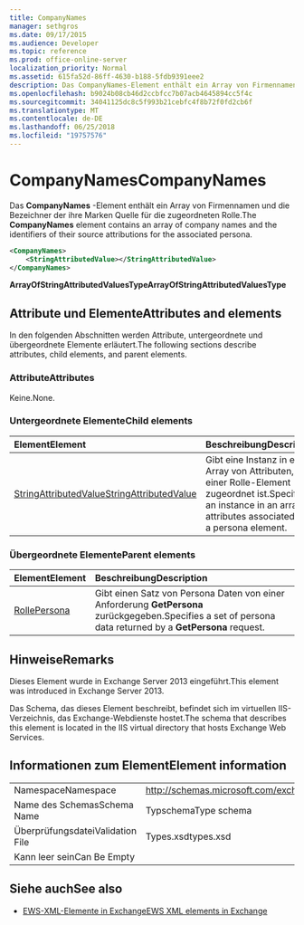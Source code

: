 ```yaml
---
title: CompanyNames
manager: sethgros
ms.date: 09/17/2015
ms.audience: Developer
ms.topic: reference
ms.prod: office-online-server
localization_priority: Normal
ms.assetid: 615fa52d-86ff-4630-b188-5fdb9391eee2
description: Das CompanyNames-Element enthält ein Array von Firmennamen und die Bezeichner der ihre Marken Quelle für die zugeordneten Rolle.
ms.openlocfilehash: b9024b08cb46d2ccbfcc7b07acb4645894cc5f4c
ms.sourcegitcommit: 34041125dc8c5f993b21cebfc4f8b72f0fd2cb6f
ms.translationtype: MT
ms.contentlocale: de-DE
ms.lasthandoff: 06/25/2018
ms.locfileid: "19757576"
---
```

# <a name="companynames"></a><span data-ttu-id="f4608-103">CompanyNames</span><span class="sxs-lookup"><span data-stu-id="f4608-103">CompanyNames</span></span>

<span data-ttu-id="f4608-104">Das **CompanyNames** -Element enthält ein Array von Firmennamen und die Bezeichner der ihre Marken Quelle für die zugeordneten Rolle.</span><span class="sxs-lookup"><span data-stu-id="f4608-104">The **CompanyNames** element contains an array of company names and the identifiers of their source attributions for the associated persona.</span></span> 
  
```XML
<CompanyNames>
    <StringAttributedValue></StringAttributedValue>
</CompanyNames>
```

 <span data-ttu-id="f4608-105">**ArrayOfStringAttributedValuesType**</span><span class="sxs-lookup"><span data-stu-id="f4608-105">**ArrayOfStringAttributedValuesType**</span></span>
## <a name="attributes-and-elements"></a><span data-ttu-id="f4608-106">Attribute und Elemente</span><span class="sxs-lookup"><span data-stu-id="f4608-106">Attributes and elements</span></span>

<span data-ttu-id="f4608-107">In den folgenden Abschnitten werden Attribute, untergeordnete und übergeordnete Elemente erläutert.</span><span class="sxs-lookup"><span data-stu-id="f4608-107">The following sections describe attributes, child elements, and parent elements.</span></span>
  
### <a name="attributes"></a><span data-ttu-id="f4608-108">Attribute</span><span class="sxs-lookup"><span data-stu-id="f4608-108">Attributes</span></span>

<span data-ttu-id="f4608-109">Keine.</span><span class="sxs-lookup"><span data-stu-id="f4608-109">None.</span></span>
  
### <a name="child-elements"></a><span data-ttu-id="f4608-110">Untergeordnete Elemente</span><span class="sxs-lookup"><span data-stu-id="f4608-110">Child elements</span></span>

|<span data-ttu-id="f4608-111">**Element**</span><span class="sxs-lookup"><span data-stu-id="f4608-111">**Element**</span></span>|<span data-ttu-id="f4608-112">**Beschreibung**</span><span class="sxs-lookup"><span data-stu-id="f4608-112">**Description**</span></span>|
|:-----|:-----|
|[<span data-ttu-id="f4608-113">StringAttributedValue</span><span class="sxs-lookup"><span data-stu-id="f4608-113">StringAttributedValue</span></span>](stringattributedvalue.md) <br/> |<span data-ttu-id="f4608-114">Gibt eine Instanz in ein Array von Attributen, die einer Rolle-Element zugeordnet ist.</span><span class="sxs-lookup"><span data-stu-id="f4608-114">Specifies an instance in an array of attributes associated with a persona element.</span></span>  <br/> |
   
### <a name="parent-elements"></a><span data-ttu-id="f4608-115">Übergeordnete Elemente</span><span class="sxs-lookup"><span data-stu-id="f4608-115">Parent elements</span></span>

|<span data-ttu-id="f4608-116">**Element**</span><span class="sxs-lookup"><span data-stu-id="f4608-116">**Element**</span></span>|<span data-ttu-id="f4608-117">**Beschreibung**</span><span class="sxs-lookup"><span data-stu-id="f4608-117">**Description**</span></span>|
|:-----|:-----|
|[<span data-ttu-id="f4608-118">Rolle</span><span class="sxs-lookup"><span data-stu-id="f4608-118">Persona</span></span>](persona.md) <br/> |<span data-ttu-id="f4608-119">Gibt einen Satz von Persona Daten von einer Anforderung **GetPersona** zurückgegeben.</span><span class="sxs-lookup"><span data-stu-id="f4608-119">Specifies a set of persona data returned by a **GetPersona** request.</span></span>  <br/> |
   
## <a name="remarks"></a><span data-ttu-id="f4608-120">Hinweise</span><span class="sxs-lookup"><span data-stu-id="f4608-120">Remarks</span></span>

<span data-ttu-id="f4608-121">Dieses Element wurde in Exchange Server 2013 eingeführt.</span><span class="sxs-lookup"><span data-stu-id="f4608-121">This element was introduced in Exchange Server 2013.</span></span>
  
<span data-ttu-id="f4608-122">Das Schema, das dieses Element beschreibt, befindet sich im virtuellen IIS-Verzeichnis, das Exchange-Webdienste hostet.</span><span class="sxs-lookup"><span data-stu-id="f4608-122">The schema that describes this element is located in the IIS virtual directory that hosts Exchange Web Services.</span></span>
  
## <a name="element-information"></a><span data-ttu-id="f4608-123">Informationen zum Element</span><span class="sxs-lookup"><span data-stu-id="f4608-123">Element information</span></span>

|||
|:-----|:-----|
|<span data-ttu-id="f4608-124">Namespace</span><span class="sxs-lookup"><span data-stu-id="f4608-124">Namespace</span></span>  <br/> |http://schemas.microsoft.com/exchange/services/2006/types  <br/> |
|<span data-ttu-id="f4608-125">Name des Schemas</span><span class="sxs-lookup"><span data-stu-id="f4608-125">Schema Name</span></span>  <br/> |<span data-ttu-id="f4608-126">Typschema</span><span class="sxs-lookup"><span data-stu-id="f4608-126">Type schema</span></span>  <br/> |
|<span data-ttu-id="f4608-127">Überprüfungsdatei</span><span class="sxs-lookup"><span data-stu-id="f4608-127">Validation File</span></span>  <br/> |<span data-ttu-id="f4608-128">Types.xsd</span><span class="sxs-lookup"><span data-stu-id="f4608-128">types.xsd</span></span>  <br/> |
|<span data-ttu-id="f4608-129">Kann leer sein</span><span class="sxs-lookup"><span data-stu-id="f4608-129">Can Be Empty</span></span>  <br/> ||
   
## <a name="see-also"></a><span data-ttu-id="f4608-130">Siehe auch</span><span class="sxs-lookup"><span data-stu-id="f4608-130">See also</span></span>



- [<span data-ttu-id="f4608-131">EWS-XML-Elemente in Exchange</span><span class="sxs-lookup"><span data-stu-id="f4608-131">EWS XML elements in Exchange</span></span>](ews-xml-elements-in-exchange.md)

